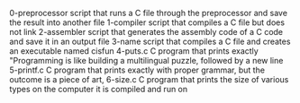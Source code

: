 0-preprocessor script that runs a C file through the preprocessor and save the result into another file
1-compiler script that compiles a C file but does not link
2-assembler script that generates the assembly code of a C code and save it in an output file
3-name script that compiles a C file and creates an executable named cisfun
4-puts.c C program that prints exactly "Programming is like building a multilingual puzzle, followed by a new line
5-printf.c  C program that prints exactly with proper grammar, but the outcome is a piece of art,
6-size.c C program that prints the size of various types on the computer it is compiled and run on

